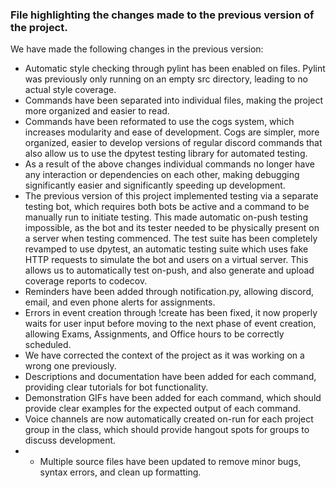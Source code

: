 ### File highlighting the changes made to the previous version of the project.

We have made the following changes in the previous version:

- Automatic style checking through pylint has been enabled on files. Pylint was previously only running on an empty src directory, leading to no actual style coverage.
- Commands have been separated into individual files, making the project more organized and easier to read. 
- Commands have been reformated to use the cogs system, which increases modularity and ease of development. Cogs are simpler, more organized, easier to develop versions of regular discord commands that also allow us to use the dpytest testing library for automated testing.
- As a result of the above changes individual commands no longer have any interaction or dependencies on each other, making debugging significantly easier and significantly speeding up development.
- The previous version of this project implemented testing via a separate testing bot, which requires both bots be active and a command to be manually run to initiate testing. This made automatic on-push testing impossible, as the bot and its tester needed to be physically present on a server when testing commenced. The test suite has been completely revamped to use dpytest, an automatic testing suite which uses fake HTTP requests to simulate the bot and users on a virtual server. This allows us to automatically test on-push, and also generate and upload coverage reports to codecov.
- Reminders have been added through notification.py, allowing discord, email, and even phone alerts for assignments.
- Errors in event creation through !create has been fixed, it now properly waits for user input before moving to the next phase of event creation, allowing Exams, Assignments, and Office hours to be correctly scheduled.
- We have corrected the context of the project as it was working on a wrong one previously.
- Descriptions and documentation have been added for each command, providing clear tutorials for bot functionality.
- Demonstration GIFs have been added for each command, which should provide clear examples for the expected output of each command.
- Voice channels are now automatically created on-run for each project group in the class, which should provide hangout spots for groups to discuss development.
- - Multiple source files have been updated to remove minor bugs, syntax errors, and clean up formatting.
